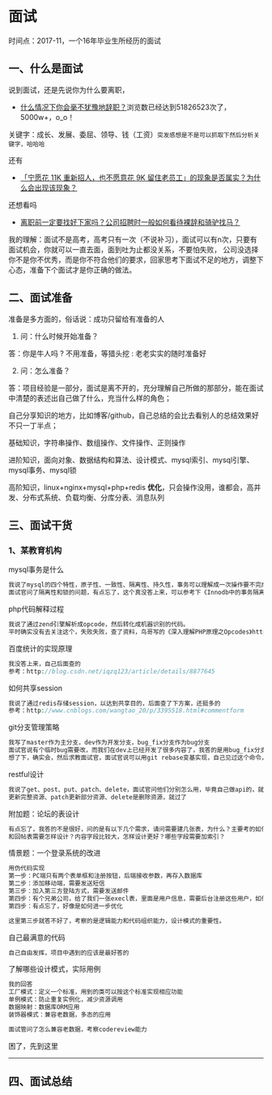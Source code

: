 # 面试

时间点：2017-11，一个16年毕业生所经历的面试

## 一、什么是面试

说到面试，还是先说你为什么要离职，
- [什么情况下你会毫不犹豫地辞职？][1]浏览数已经达到51826523次了，5000w+，o_o！

关键字：成长、发展、委屈、领导、钱（工资）`突发感想是不是可以抓取下然后分析关键字，哈哈哈`

还有
- [「宁愿花 11K 重新招人，也不愿意花 9K 留住老员工」的现象是否属实？为什么会出现该现象？][2]

还想看吗
- [离职前一定要找好下家吗？公司招聘时一般如何看待裸辞和骑驴找马？][3]

我的理解：面试不是高考，高考只有一次（不说补习），面试可以有n次，只要有面试机会，你就可以一直去面，面到吐为止都没关系，不要怕失败，
公司没选择你不是你不优秀，而是你不符合他们的要求，回家思考下面试不足的地方，调整下心态，准备下个面试才是你正确的做法。

## 二、面试准备

准备是多方面的，俗话说：成功只留给有准备的人

1. 问：什么时候开始准备？

答：你是牛人吗 ? 不用准备，等猎头挖 : 老老实实的随时准备好   

2. 问：怎么准备？

答：项目经验是一部分，面试是离不开的，充分理解自己所做的那部分，能在面试中清楚的表述出自己做了什么，充当什么样的角色；

自己分享知识的地方，比如博客/github，自己总结的会比去看别人的总结效果好不只一丁半点；

基础知识，字符串操作、数组操作、文件操作、正则操作

进阶知识，面向对象、数据结构和算法、设计模式、mysql索引、mysql引擎、mysql事务、mysql锁

高阶知识，linux+nginx+mysql+php+redis **优化**，只会操作没用，谁都会，高并发、分布式系统、负载均衡、分库分表、消息队列

## 三、面试干货

### 1、某教育机构

mysql事务是什么

```php
我说了mysql的四个特性，原子性、一致性、隔离性、持久性，事务可以理解成一次操作要不完成要不失败。
面试官问了隔离性和锁的问题，有点忘了，这个真没答上来，可以参考下《Innodb中的事务隔离级别和锁的关系》https://tech.meituan.com/innodb-lock.html
```

php代码解释过程

```php
我说了通过zend引擎解析成opcode，然后转化成机器识别的代码。
平时确实没有去关注这个，失败失败，查了资料，鸟哥写的《深入理解PHP原理之Opcodes》http://www.laruence.com/2008/06/18/221.html
```

百度统计的实现原理

```php
我没答上来，自己后面查的
参考：http://blog.csdn.net/iqzq123/article/details/8877645
```

如何共享session

```php
我说了通过redis存储session，以达到共享目的，后面查了下方案，还挺多的
参考：http://www.cnblogs.com/wangtao_20/p/3395518.html#commentform
```

git分支管理策略

```php
我写了master作为主分支，dev作为开发分支，bug_fix分支作为bug分支
面试官说有个临时bug需要改，而我们在dev上已经开发了很多内容了，我答的是用bug_fix分支拉master代码，再合回去，面试官说dev怎么办，改了相同的模块会冲突
想了下，确实会，然后求教面试官，面试官说可以用git rebase变基实现，自己见过这个命令，但是没用过，尴尬
```
restful设计

```php
我说了get、post、put、patch、delete，面试官问他们分别怎么用，毕竟自己做api的，就回答了get是从服务器取资源、post是新建资源、put是
更新完整资源、patch更新部分资源、delete是删除资源，就过了
```

附加题：论坛的表设计

```php
有点忘了，我答的不是很好，问的是有以下几个需求，请问需要建几张表，为什么？主要考的如何合理的设计表，比如用户登录信息表可以怎样设计？发帖表
和回帖表需要怎样设计？内容字段比较大，怎样设计更好？哪些字段需要加索引？
```

情景题：一个登录系统的改进

```php
用伪代码实现
第一步：PC端只有两个表单框和注册按钮，后端接收参数，再存入数据库
第二步：添加移动端，需要发送短信
第三步：加入第三方登陆方式，需要发送邮件
第四步：有个兄弟公司，给了我们一张execl表，里面是用户信息，需要后台注册这些用户，如何修改现有的代码
第四步：有点忘了，好像是如何进一步优化

这里第三步就答不好了，考察的是逻辑能力和代码组织能力，设计模式的重要性。
```

自己最满意的代码
```php
自己自由发挥，项目中遇到的应该是最好答的
```

了解哪些设计模式，实际用例
```php
我的回答
工厂模式：定义一个标准，用到的类可以按这个标准实现相应功能
单例模式：防止重复实例化，减少资源调用
数据映射：数据库ORM应用
装饰器模式：兼容老数据，多态的应用

面试管问了怎么兼容老数据，考察codereview能力
```

困了，先到这里

---



## 四、面试总结


[1]:https://www.zhihu.com/question/50056807
[2]:https://www.zhihu.com/question/63878469
[3]:https://www.zhihu.com/question/20029279